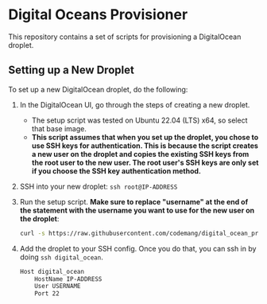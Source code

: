 Digital Oceans Provisioner
=

This repository contains a set of scripts for provisioning a DigitalOcean droplet.

## Setting up a New Droplet

To set up a new DigitalOcean droplet, do the following:

1. In the DigitalOcean UI, go through the steps of creating a new droplet.
    - The setup script was tested on Ubuntu 22.04 (LTS) x64, so select that base
      image.
    - **This script assumes that when you set up the droplet, you chose to use SSH
      keys for authentication. This is because the script creates a new user on
      the droplet and copies the existing SSH keys from the root user to the new
      user. The root user's SSH keys are only set if you choose the SSH key
      authentication method.**

1. SSH into your new droplet: `ssh root@IP-ADDRESS`

1. Run the setup script. **Make sure to replace "username" at the end of the
  statement with the username you want to use for the new user on the droplet**:

    ```bash
    curl -s https://raw.githubusercontent.com/codemang/digital_ocean_provisioner/master/setup_new_droplet.sh | bash -s new_username
    ```

1. Add the droplet to your SSH config. Once you do that, you can ssh in by doing
   `ssh digital_ocean`.

    ```bash
    Host digital_ocean
        HostName IP-ADDRESS
        User USERNAME
        Port 22
    ```

